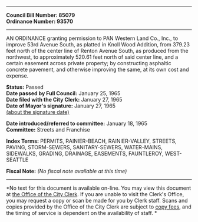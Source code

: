 * * * * *  
  
**Council Bill Number: [](#h0)[](#h2)85079**   
**Ordinance Number: 93570**  
  
* * * * *  
  
AN ORDINANCE granting permission to PAN Western Land Co., Inc., to improve 53rd Avenue South, as platted in Knoll Wood Addition, from 379.23 feet north of the center line of Renton Avenue South, as produced from the northwest, to approximately 520.61 feet north of said center line, and a certain easement across private property; by constructing asphaltic concrete pavement, and otherwise improving the same, at its own cost and expense.  
  
**Status:** Passed   
**Date passed by Full Council:** January 25, 1965   
**Date filed with the City Clerk:** January 27, 1965   
**Date of Mayor's signature:** January 27, 1965   
[(about the signature date)](/~public/approvaldate.htm)   
  
  
**Date introduced/referred to committee:** January 18, 1965   
**Committee:** Streets and Franchise   
  
**Index Terms:** PERMITS, RAINIER-BEACH, RAINIER-VALLEY, STREETS, PAVING, STORM-SEWERS, SANITARY-SEWERS, WATER-MAINS, SIDEWALKS, GRADING, DRAINAGE, EASEMENTS, FAUNTLEROY, WEST-SEATTLE  
  
**Fiscal Note:** *(No fiscal note available at this time)*  
  
* * * * *  
  
*No text for this document is available on-line. You may view this document at [the Office of the City Clerk](http://www.seattle.gov/leg/clerk/contactUs.htm). If you are unable to visit the Clerk's Office, you may request a copy or scan be made for you by Clerk staff. Scans and copies provided by the Office of the City Clerk are subject to [copy fees](http://clerk.seattle.gov/~public/clerkfees.htm), and the timing of service is dependent on the availability of staff. *  
  
  
